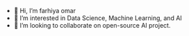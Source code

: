 - 👋 Hi, I’m farhiya omar
- 👀 I’m interested in Data Science, Machine Learning, and AI
- 💞️ I’m looking to collaborate on open-source AI project.
  
  

<!---
fOmar24/fOmar24 is a ✨ special ✨ repository because its `README.md` (this file) appears on your GitHub profile.
You can click the Preview link to take a look at your changes.
--->

